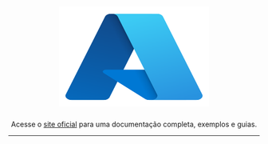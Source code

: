 <h1 align="center" style="border-bottom: none">
    <img alt="Azure" src="./img/azure.png" width="300" height="200">
</h1>

<p align="center">Acesse o <a href="https://learn.microsoft.com/en-us/azure/?product=popular" target="_blank">site oficial</a> 
para uma documentação completa, exemplos e guias.</p>

---